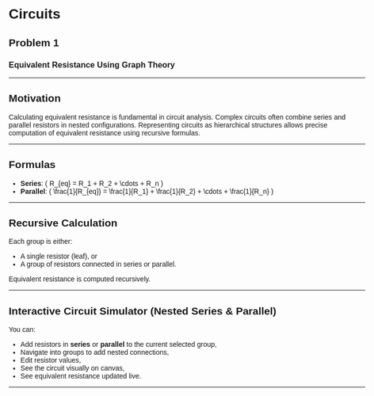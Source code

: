 # Circuits

## Problem 1  
### Equivalent Resistance Using Graph Theory

---

## Motivation

Calculating equivalent resistance is fundamental in circuit analysis. Complex circuits often combine series and parallel resistors in nested configurations. Representing circuits as hierarchical structures allows precise computation of equivalent resistance using recursive formulas.

---

## Formulas

- **Series**: \( R_{eq} = R_1 + R_2 + \cdots + R_n \)  
- **Parallel**: \( \frac{1}{R_{eq}} = \frac{1}{R_1} + \frac{1}{R_2} + \cdots + \frac{1}{R_n} \)

---

## Recursive Calculation

Each group is either:

- A single resistor (leaf), or
- A group of resistors connected in series or parallel.

Equivalent resistance is computed recursively.

---

## Interactive Circuit Simulator (Nested Series & Parallel)

You can:

- Add resistors in **series** or **parallel** to the current selected group,
- Navigate into groups to add nested connections,
- Edit resistor values,
- See the circuit visually on canvas,
- See equivalent resistance updated live.

---

<style>
  body { font-family: Arial, sans-serif; max-width: 720px; margin: auto; padding: 20px;}
  input[type=number] { width: 80px; margin-right: 10px; }
  button { margin: 5px 8px 5px 0; padding: 6px 12px; cursor: pointer; }
  #breadcrumbs { margin-bottom: 10px; }
  #resistor-list { margin-top: 15px; white-space: pre-wrap; font-family: monospace; }
  #canvas-container { text-align: center; margin-top: 20px; }
  #circuitCanvas { border: 1px solid #ccc; background: #f9f9f9; }
</style
